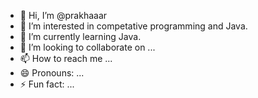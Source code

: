 - 👋 Hi, I’m @prakhaaar
- 👀 I’m interested in competative programming and Java.
- 🌱 I’m currently learning Java.
- 💞️ I’m looking to collaborate on ...
- 📫 How to reach me ...
- 😄 Pronouns: ...
- ⚡ Fun fact: ...

<!---
prakhaaar/prakhaaar is a ✨ special ✨ repository because its `README.md` (this file) appears on your GitHub profile.
You can click the Preview link to take a look at your changes.
--->
